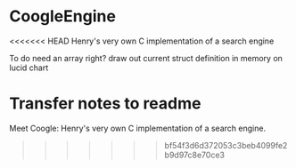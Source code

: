 # CoogleEngine
<<<<<<< HEAD
Henry's very own C implementation of a search engine


To do 
need an array right?
draw out current struct definition in memory on lucid chart

Transfer notes to readme 
=======

Meet Coogle: Henry's very own C implementation of a search engine.
>>>>>>> bf54f3d6d372053c3beb4099fe2b9d97c8e70ce3
